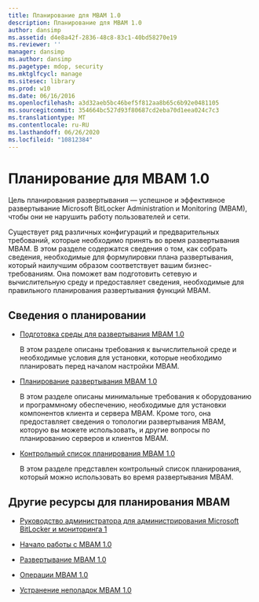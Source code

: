 ```yaml
---
title: Планирование для MBAM 1.0
description: Планирование для MBAM 1.0
author: dansimp
ms.assetid: d4e8a42f-2836-48c8-83c1-40bd58270e19
ms.reviewer: ''
manager: dansimp
ms.author: dansimp
ms.pagetype: mdop, security
ms.mktglfcycl: manage
ms.sitesec: library
ms.prod: w10
ms.date: 06/16/2016
ms.openlocfilehash: a3d32aeb5bc46bef5f812aa8b65c6b92e0481105
ms.sourcegitcommit: 354664bc527d93f80687cd2eba70d1eea024c7c3
ms.translationtype: MT
ms.contentlocale: ru-RU
ms.lasthandoff: 06/26/2020
ms.locfileid: "10812384"
---
```

# Планирование для MBAM 1.0


Цель планирования развертывания — успешное и эффективное развертывание Microsoft BitLocker Administration и Monitoring (MBAM), чтобы они не нарушить работу пользователей и сети.

Существует ряд различных конфигураций и предварительных требований, которые необходимо принять во время развертывания MBAM. В этом разделе содержатся сведения о том, как собрать сведения, необходимые для формулировки плана развертывания, который наилучшим образом соответствует вашим бизнес-требованиям. Она поможет вам подготовить сетевую и вычислительную среду и предоставляет сведения, необходимые для правильного планирования развертывания функций MBAM.

## Сведения о планировании


-   [Подготовка среды для развертывания MBAM 1.0](preparing-your-environment-for-mbam-10.md)

    В этом разделе описаны требования к вычислительной среде и необходимые условия для установки, которые необходимо планировать перед началом настройки MBAM.

-   [Планирование развертывания MBAM 1.0](planning-to-deploy-mbam-10.md)

    В этом разделе описаны минимальные требования к оборудованию и программному обеспечению, необходимые для установки компонентов клиента и сервера MBAM. Кроме того, она предоставляет сведения о топологии развертывания MBAM, которую вы можете использовать, и другие вопросы по планированию серверов и клиентов MBAM.

-   [Контрольный список планирования MBAM 1.0](mbam-10-planning-checklist.md)

    В этом разделе представлен контрольный список планирования, который можно использовать во время развертывания MBAM.

## <a href="" id="other-resources-for-mbam-planning-"></a>Другие ресурсы для планирования MBAM


-   [Руководство администратора для администрирования Microsoft BitLocker и мониторинга 1](index.md)

-   [Начало работы с MBAM 1.0](getting-started-with-mbam-10.md)

-   [Развертывание MBAM 1.0](deploying-mbam-10.md)

-   [Операции MBAM 1.0](operations-for-mbam-10.md)

-   [Устранение неполадок MBAM 1.0](troubleshooting-mbam-10.md)

 

 





